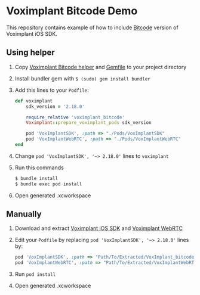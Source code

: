 # Voximplant Bitcode Demo

This repository contains example of how to include [Bitcode](https://voximplant.com/docs/references/iossdk/bitcode) version of Voximplant iOS SDK.

## Using helper

1. Copy [Voximplant Bitcode helper](voximplant_bitcode.rb) and [Gemfile](Gemfile) to your project directory
2. Install bundler gem with `$ (sudo) gem install bundler`
3. Add this lines to your `Podfile`:

    ```ruby
    def voximplant
        sdk_version = '2.18.0'

        require_relative 'voximplant_bitcode'
        Voximplant::prepare_voximplant_pods sdk_version

        pod 'VoxImplantSDK', :path => "./Pods/VoxImplantSDK"
        pod 'VoxImplantWebRTC', :path => "./Pods/VoxImplantWebRTC"
    end
    ```

4. Change `pod 'VoxImplantSDK', '~> 2.18.0'` lines to `voximplant`
5. Run this commands

    ```bash
    $ bundle install
    $ bundle exec pod install
    ```
6. Open generated .xcworkspace

## Manually

1. Download and extract [Voximplant iOS SDK][sdk] and [Voximplant WebRTC][webrtc]
2. Edit your `Podfile` by replacing `pod 'VoxImplantSDK', '~> 2.18.0'` lines by:

    ```ruby
    pod 'VoxImplantSDK', :path => "Path/To/Extracted/VoxImplant_bitcode"
    pod 'VoxImplantWebRTC', :path => "Path/To/Extracted/VoxImplantWebRTC_bitcode"
    ```
3. Run `pod install`
4. Open generated .xcworkspace

[sdk]: https://s3.eu-central-1.amazonaws.com/voximplant-releases/ios-sdk/2.18.0/VoxImplant_bitcode.zip
[webrtc]: https://s3.eu-central-1.amazonaws.com/voximplant-releases/ios-webrtc/66.0.3/VoxImplantWebRTC_bitcode.zip
